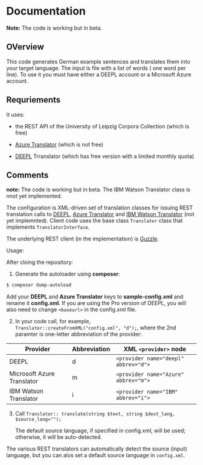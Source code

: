 # Documentation 

**Note:** The code is working but in beta. 

## OVerview

This code generates German example sentences and translates them into your target language. The input is file with a list of words ( one word per line). To use it you must have either a DEEPL account or a Microsoft Azure account.

## Requriements

It uses:

- the REST API of the University of Leipzig Corpora Collection (which is free)

- [Azure Translator](https://docs.microsoft.com/en-us/azure/cognitive-services/translator/) (which is not free)

- [DEEPL](https://www.deepl.com/docs-apiD) Trranslator (which has free version with a limited monthly quota)

## Comments

**note:** The code is working but in beta.  The IBM Watson Translator class is nnot yet implemented.

The configuration is XML-driven set of translation classes for issuing REST translation calls to [DEEPL](https://www.deepl.com/docs-api), [Azure Translator](https://docs.microsoft.com/en-us/azure/cognitive-services/translator/)
and [IBM Watson Translator](https://cloud.ibm.com/docs/language-translator/getting-started.html#gettingstarted) (not yet implemnted). Client code uses the base class `Translator` class that implements `TranslatorInterface`.

The underlying REST client (in the implementation) is [Guzzle](https://docs.guzzlephp.org/en/stable/).

Usage:

After cloing the repository:

1. Generate the autoloader using **composer**:

```bash
$ composer dump-autoload
```

Add your **DEEPL** and **Azure Translator** keys to **sample-config.xml** and rename it **config.xml**. If you are using the Pro version of DEEPL, you will also need to change `<baseurl>` in the config.xml file.

2. In your code call, for example, `Translator::createFromXML("config.xml", "d");`, where the 2nd paramter is one-letter abbreviation of the provider:

| Provider | Abbreviation | XML `<provider>` node |
|----------|--------------|-------------------| 
| DEEPL| d | `<provider name="deepl" abbrev="d">` |          
| Microsoft Azure Translator| m | `<provider name="Azure" abbrev="m">` |
| IBM Watson Translator | i |  `<provider name="IBM" abbrev="i">` | 

3. Call `Translator:: translate(string $text, string $dest_lang, $source_lang="");`

   The default source language, if specified in config.xml, will be used; otherwise, it will be auto-detected.

The various REST translators can automatically detect the source (input) language, but you can alos set a default source language in `config.xml`.
